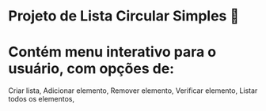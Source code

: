 # Projeto de Lista Circular Simples 🔄
# Contém menu interativo para o usuário, com opções de:
Criar lista,
Adicionar elemento,
Remover elemento,
Verificar elemento,
Listar todos os elementos,


